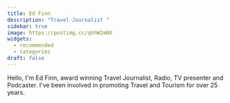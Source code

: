 ```yaml
---
title: Ed Finn
description: "Travel Journalist "
sidebar: true
image: https://postimg.cc/qhhW2mNX
widgets:
  - recommended
  - categories
draft: false
---
```

Hello, I'm Ed Finn, award winning Travel Journalist, Radio, TV presenter and Podcaster.  I've been  involved in promoting Travel and Tourism for over 25 years.